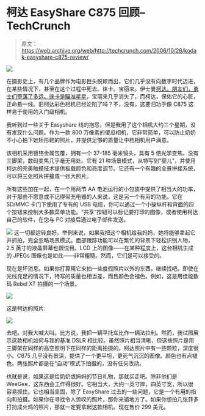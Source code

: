 # 柯达 EasyShare C875 回顾–TechCrunch

> 原文：<https://web.archive.org/web/http://techcrunch.com/2006/10/26/kodak-easyshare-c875-review/>

![](img/071e705c18460cbe785ba3e62a20c6dc.png)

在摄影史上，有几个品牌作为电影巨头脱颖而出，它们几乎没有向数字时代迈进，在某些情况下，甚至在这个过程中死去。徕卡。宝丽来。伊士曼[柯达。朋友们，勇士们堕落了多远。徕卡是](https://web.archive.org/web/20201127002236/https://crunchbase.com/organization/kodak)[瞄准星星](https://web.archive.org/web/20201127002236/http://crunchgear.com/2006/10/19/leica-m8-goes-digital-expensive/)，宝丽来几乎消失了，而柯达，保佑它的心脏，正命悬一线。旧柯达彩色相机已经沦陷了吗？不，没有，这要归功于像 C875 这样易于使用的入门级相机。

我听到过一些关于 Easyshare 线的抱怨，但是我用了这个相机大约三个星期，没有发现什么问题。作为一款 800 万像素的傻瓜相机，它非常简单，可以防止奶奶不小心拍下她矫形鞋的照片，并提供足够的质量让中档相机用户满意。

 该相机采用镀铬金属包覆，拥有一个 37-185 毫米镜头，具有 5 倍光学变焦。没有三脚架，数码变焦几乎毫无用处。它有 21 种场景模式，从特写到“婴儿”，并使用柯达的完美触摸技术提供板载颜色和亮度调节。它还有一个有趣的全景拼接系统，可以将三张照片拼接成一张大照片。

所有这些加在一起，在一个用两节 AA 电池运行的小包装中提供了相当大的功率，对于那些不愿意或不记得带充电器的人来说，这是另一个有用的功能。它在 SD/MMC 卡门下使用了专有的 USB 电缆，你可以通过一个小操纵杆和背面的四个按钮来控制大多数菜单功能。“共享”按钮可以标记要打印的图像，或者使用柯达自己的软件，在您与 PC 对接后通过电子邮件发送。

![](img/26f2ce45e0307a8254c0f34d4f3e3731.png)
这一切都运转良好。举例来说，如果我把这个相机给我妈妈，她将能够拿起它并抓拍，完全忽略场景模式。面部跟踪功能可以在繁忙的背景下轻松识别人物，2.5 英寸的液晶屏幕也很悦目。LCD 上的图像——在某种程度上，这台相机生成的 JPEGs 图像也是如此——非常粗糙。然而，它们是可以接受的。

现在是坏消息。如果你打算用它来拍一些度假照片以外的东西，继续找吧。即使在光线充足的情况下，特写的质量也相当差，而且颜色会褪色。例如，这是用佳能数码 Rebel XT 拍摄的一个场景。

![](img/b02fc1f7e4e98b0bd52428b25d73fc23.png)

这是柯达的照片:

![](img/a67574bdcbe68ef322488036e6445873.png)

去吧。对我大喊大叫。比方说，我把一辆平托车比作一辆法拉利。然而，我试图展示这款相机如何与我的基准 DSLR 相比较。虽然照片相当清晰，但这些照片是用三脚架在同样的高空照明下在同样的距离拍摄的。柯达照片中有一些颗粒，深度很小。C875 几乎没有景深，提供了一个更平坦，更死气沉沉的图像。颜色也有点褪色。两张照片都是在“自动”模式下拍摄的，没有任何改动。

也就是说，如果这是给奶奶或妈妈的节日礼物，那就买走吧。除非他们是 WeeGee，这东西会工作得很好。它相当大，大约一英寸厚，四英寸宽，所以很容易抓住。它也相当坚固，除了 EasyShare 过去的一些问题，它是一个有用的指向和拍摄。如果你在寻找令人惊叹的照片，那你来错地方了。如果你想拍几张菲多打扮成火鸡的照片，那就一定要拿起这款相机。现在售价 299 美元。